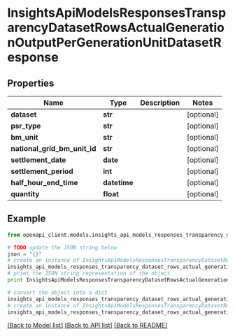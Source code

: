 # InsightsApiModelsResponsesTransparencyDatasetRowsActualGenerationOutputPerGenerationUnitDatasetResponse


## Properties
Name | Type | Description | Notes
------------ | ------------- | ------------- | -------------
**dataset** | **str** |  | [optional] 
**psr_type** | **str** |  | [optional] 
**bm_unit** | **str** |  | [optional] 
**national_grid_bm_unit_id** | **str** |  | [optional] 
**settlement_date** | **date** |  | [optional] 
**settlement_period** | **int** |  | [optional] 
**half_hour_end_time** | **datetime** |  | [optional] 
**quantity** | **float** |  | [optional] 

## Example

```python
from openapi_client.models.insights_api_models_responses_transparency_dataset_rows_actual_generation_output_per_generation_unit_dataset_response import InsightsApiModelsResponsesTransparencyDatasetRowsActualGenerationOutputPerGenerationUnitDatasetResponse

# TODO update the JSON string below
json = "{}"
# create an instance of InsightsApiModelsResponsesTransparencyDatasetRowsActualGenerationOutputPerGenerationUnitDatasetResponse from a JSON string
insights_api_models_responses_transparency_dataset_rows_actual_generation_output_per_generation_unit_dataset_response_instance = InsightsApiModelsResponsesTransparencyDatasetRowsActualGenerationOutputPerGenerationUnitDatasetResponse.from_json(json)
# print the JSON string representation of the object
print InsightsApiModelsResponsesTransparencyDatasetRowsActualGenerationOutputPerGenerationUnitDatasetResponse.to_json()

# convert the object into a dict
insights_api_models_responses_transparency_dataset_rows_actual_generation_output_per_generation_unit_dataset_response_dict = insights_api_models_responses_transparency_dataset_rows_actual_generation_output_per_generation_unit_dataset_response_instance.to_dict()
# create an instance of InsightsApiModelsResponsesTransparencyDatasetRowsActualGenerationOutputPerGenerationUnitDatasetResponse from a dict
insights_api_models_responses_transparency_dataset_rows_actual_generation_output_per_generation_unit_dataset_response_form_dict = insights_api_models_responses_transparency_dataset_rows_actual_generation_output_per_generation_unit_dataset_response.from_dict(insights_api_models_responses_transparency_dataset_rows_actual_generation_output_per_generation_unit_dataset_response_dict)
```
[[Back to Model list]](../README.md#documentation-for-models) [[Back to API list]](../README.md#documentation-for-api-endpoints) [[Back to README]](../README.md)


